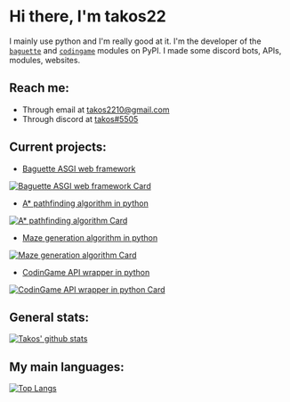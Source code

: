 # Hi there, I'm takos22

I mainly use python and I'm really good at it.
I'm the developer of the [`baguette`](https://pypi.org/project/baguette/) 
and [`codingame`](https://pypi.org/project/codingame/) modules on PyPI.
I made some discord bots, APIs, modules, websites.

<!--
I'm [freelancing on fiverr](https://www.fiverr.com/takos22) and I'm currently offering REST APIs, discord bots and small games.  
If you want me to do something for you, you can also contact me on discord at 
[takos#5505](https://discord.com/users/401346079733317634)
-->

## Reach me:
- Through email at [takos2210@gmail.com](mailto://takos2210@gmail.com)
- Through discord at [takos#5505](https://discord.com/users/401346079733317634)

## Current projects:

  - [Baguette ASGI web framework](https://github.com/takos22/baguette)
  
  [![Baguette ASGI web framework Card](https://github-readme-stats.vercel.app/api/pin/?username=takos22&repo=baguette&theme=react)](https://github.com/takos22/baguette)
 
  - [A* pathfinding algorithm in python](https://github.com/takos22/A-star)
  
  [![A* pathfinding algorithm Card](https://github-readme-stats.vercel.app/api/pin/?username=takos22&repo=A-star&theme=react)](https://github.com/takos22/A-star)

  - [Maze generation algorithm in python](https://github.com/takos22/Maze-generator)
  
  [![Maze generation algorithm Card](https://github-readme-stats.vercel.app/api/pin/?username=takos22&repo=Maze-generator&theme=react)](https://github.com/takos22/Maze-generator)

  - [CodinGame API wrapper in python](https://github.com/takos22/codingame)
  
  [![CodinGame API wrapper in python Card](https://github-readme-stats.vercel.app/api/pin/?username=takos22&repo=codingame&theme=react)](https://github.com/takos22/codingame)

## General stats:
[![Takos' github stats](https://github-readme-stats.vercel.app/api?username=takos22&show_icons=true&count_private=true&include_all_commits=true&theme=react)](https://github.com/takos22?tab=repositories)

## My main languages:
[![Top Langs](https://github-readme-stats.vercel.app/api/top-langs/?username=takos22&layout=compact&langs_count=3&theme=react)](https://github.com/takos22?tab=repositories)

<!--
**takos22/takos22** is a ✨ _special_ ✨ repository because its `README.md` (this file) appears on your GitHub profile.
-->
